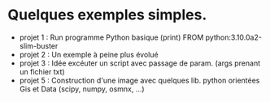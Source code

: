 # Quelques exemples simples.

 * projet 1 : Run programme Python basique (print)
              FROM python:3.10.0a2-slim-buster
 * projet 2 : Un exemple à peine plus évolué 
 * projet 3 : Idée excéuter un script avec passage de param. (args prenant un fichier txt)
 * projet 5 : Construction d'une image avec quelques lib. python orientées Gis et Data (scipy, numpy, osmnx, ...)
